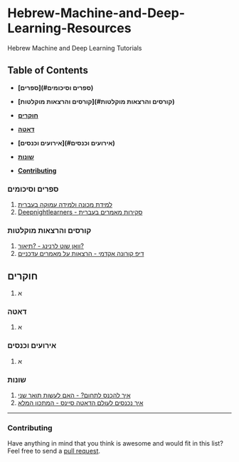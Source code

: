 # Hebrew-Machine-and-Deep-Learning-Resources
Hebrew Machine and Deep Learning Tutorials

## Table of Contents

* **[ספרים](#ספרים וסיכומים)**

* **[קורסים והרצאות מוקלטות](#קורסים והרצאות מוקלטות)**  

* **[חוקרים](#חוקרים)**  

* **[דאטה](#דאטה)**

* **[אירועים וכנסים](#אירועים וכנסים)**

* **[שונות](#שונות)**

* **[Contributing](#contributing)**  


### ספרים וסיכומים

1.  [למידת מכונה ולמידה עמוקה בעברית](https://github.com/AvrahamRaviv/Deep-Learning-in-Hebrew)
2.  [Deepnightlearners - סקירות מאמרים בעברית](https://machinelearning.co.il/tag/deepnightlearners/)

### קורסים והרצאות מוקלטות

1.  [וואן שוט לרנינג - ?תיאור?](https://www.oneshotlearning.io/)
2.  [דיפ קורונה אקדמי - הרצאות על מאמרים עדכניים](https://www.youtube.com/channel/UCjDbU-BKPSN0UsFq6obukUg)



## חוקרים

1. א


### דאטה

1.  א

### אירועים וכנסים

1. א

### שונות

1. [איך להכנס לתחום? - האם לעשות תואר שני](https://machinelearning.co.il/5237/msc/#more-5237)
2. [איך נכנסים לעולם הדאטה סיינס - המתכון המלא](https://www.spreaker.com/user/pimedia/data-part-a?utm_campaign=episode-title&utm_medium=app&utm_source=widget)



-----
### Contributing
Have anything in mind that you think is awesome and would fit in this list? Feel free to send a [pull request](https://github.com/ashara12/awesome-deeplearning/pulls).
